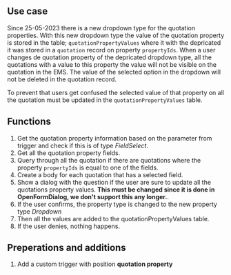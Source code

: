 ## Use case
Since 25-05-2023 there is a new dropdown type for the quotation
properties. With this new dropdown type the value of the quotation
property is stored in the table; `quotationPropertyValues` where it with
the depricated it was stored in a `quotation` record on property
`propertyIds`. When a user changes de quotation property of the
depricated dropdown type, all the quotations with a value to this
property the value will not be visible on the quotation in the EMS. The
value of the selected option in the dropdown will not be deleted in the
quotation record. 

To prevent that users get confused the selected value of that property
on all the quotation must be updated in the `quotationPropertyValues`
table.

## Functions
1. Get the quotation property information based on the parameter from trigger and check if this is of type <em>FieldSelect</em>.
2. Get all the quotation property fields.
3. Query through all the quotation if there are quotations where the property `propertyIds` is equal to one of the fields.
4. Create a body for each quotation that has a selected field.
5. Show a dialog with the question if the user are sure to update all the quotations property values. **This must be changed since it is done in OpenFormDialog, we don't support this any longer.**.
6. If the user confirms, the property type is changed to the new property type <em>Dropdown</em>
7. Then all the values are added to the quotationPropertyValues table.
8. If the user denies, nothing happens.

## Preperations and additions
1. Add a custom trigger with position **quotation property**

